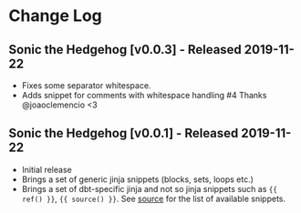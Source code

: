 # Change Log
## Sonic the Hedgehog [v0.0.3] - Released 2019-11-22
- Fixes some separator whitespace.
- Adds snippet for comments with whitespace handling #4 Thanks @joaoclemencio <3

## Sonic the Hedgehog [v0.0.1] - Released 2019-11-22

- Initial release
- Brings a set of generic jinja snippets (blocks, sets, loops etc.)
- Brings a set of dbt-specific jinja and not so jinja snippets such as `{{ ref() }}`, `{{ source() }}`. See [source](./snippets/snippets.json) for the list of available snippets.
